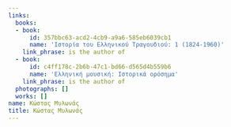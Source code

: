```yaml
---
links:
  books:
  - book:
      id: 357bbc63-acd2-4cb9-a9a6-585eb6039cb1
      name: 'Ιστορία του Ελληνικού Τραγουδιού: 1 (1824-1960)'
    link_phrase: is the author of
  - book:
      id: c4ff178c-2b6b-47c1-bd66-d565d4b559b6
      name: 'Ελληνική μουσική: Ιστορικά ορόσημα'
    link_phrase: is the author of
  photographs: []
  works: []
name: Κώστας Μυλωνάς
title: Κώστας Μυλωνάς
---
```


